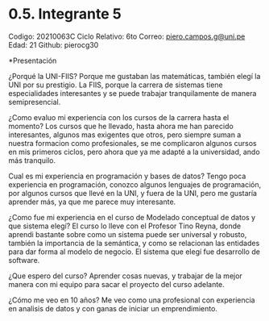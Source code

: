 # 0.5. Integrante 5
Codigo: 20210063C
Ciclo Relativo: 6to
Correo: piero.campos.g@uni.pe
Edad: 21
Github: pierocg30

*Presentación

¿Porqué la UNI-FIIS?
Porque me gustaban las matemáticas, también elegí la UNI por su prestigio.
La FIIS, porque la carrera de sistemas tiene especialidades interesantes y se puede trabajar tranquilamente de manera semipresencial.

¿Como evaluo mi experiencia con los cursos de la carrera hasta el momento?
Los cursos que he llevado, hasta ahora me han parecido interesantes, algunos mas exigentes que otros, pero siempre suman a nuestra formacion como profesionales, se me complicaron algunos cursos en mis primeros ciclos, pero ahora que ya me adapté a la universidad, ando más tranquilo.

Cual es mi experiencia en programación y bases de datos?
Tengo poca experiencia en programación, conozco algunos lenguajes de programación, por algunos cursos que llevé en la UNI, y fuera de la UNI, pero me gustaría aprender más, ya que me parece muy interesante.

¿Como fue mi experiencia en el curso de Modelado conceptual de datos y que sistema elegí?
El curso lo lleve con el Profesor Tino Reyna, donde aprendi bastante sobre como un sistema puede ser universal y robusto, también la importancia de la semántica, y como se relacionan las entidades para dar forma al modelo de negocio.
El sistema que elegí fue desarrollo de software.

¿Que espero del curso?
Aprender cosas nuevas, y trabajar de la mejor manera con mi equipo para sacar el proyecto del curso adelante.

¿Cómo me veo en 10 años?
Me veo como una profesional con experiencia  en analisis de datos y con ganas de iniciar un emprendimiento.
